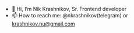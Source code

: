 - 👋 Hi, I’m Nik Krashnikov, Sr. Frontend developer
- 📫 How to reach me: @nkrashnikov(telegram) or krashnikov.nu@gmail.com

<!---
nikolaykrashnikov/nikolaykrashnikov is a ✨ special ✨ repository because its `README.md` (this file) appears on your GitHub profile.
You can click the Preview link to take a look at your changes.
--->
